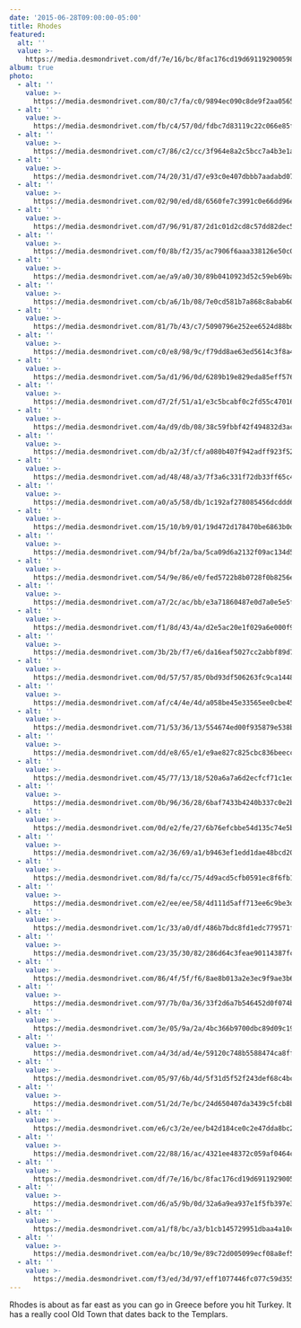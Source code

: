 ```yaml
---
date: '2015-06-28T09:00:00-05:00'
title: Rhodes
featured:
  alt: ''
  value: >-
    https://media.desmondrivet.com/df/7e/16/bc/8fac176cd19d691192900598fe489e0133f51bd6a52c09f68a99d4b5.jpg
album: true
photo:
  - alt: ''
    value: >-
      https://media.desmondrivet.com/80/c7/fa/c0/9894ec090c8de9f2aa0565f8eab55941cc975d759fad0e63a36b2a7a.jpg
  - alt: ''
    value: >-
      https://media.desmondrivet.com/fb/c4/57/0d/fdbc7d83119c22c066e85f95f8372ed354fc2ffc9c63664d396da7f0.jpg
  - alt: ''
    value: >-
      https://media.desmondrivet.com/c7/86/c2/cc/3f964e8a2c5bcc7a4b3e1a189db15d4bb4f3e6c5d410a26cb90d6e96.jpg
  - alt: ''
    value: >-
      https://media.desmondrivet.com/74/20/31/d7/e93c0e407dbbb7aadabd079c8c4cdb9a9c83eb4c72432ba96b204be1.jpg
  - alt: ''
    value: >-
      https://media.desmondrivet.com/02/90/ed/d8/6560fe7c3991c0e66dd96e456326a84838992dd9f933f84017d1dca3.jpg
  - alt: ''
    value: >-
      https://media.desmondrivet.com/d7/96/91/87/2d1c01d2cd8c57dd82dec511dfd9e891cffb1ffc4356488cd3761b38.jpg
  - alt: ''
    value: >-
      https://media.desmondrivet.com/f0/8b/f2/35/ac7906f6aaa338126e50c03d68a7a8fea49c072461c3cb41b2c5b632.jpg
  - alt: ''
    value: >-
      https://media.desmondrivet.com/ae/a9/a0/30/89b0410923d52c59eb69bacd72a25b383746bad88efce257d5a9e66f.jpg
  - alt: ''
    value: >-
      https://media.desmondrivet.com/cb/a6/1b/08/7e0cd581b7a868c8abab60cef0acd6e42d3320265e3f6227d3819125.jpg
  - alt: ''
    value: >-
      https://media.desmondrivet.com/81/7b/43/c7/5090796e252ee6524d88bdbddca5d7ae767e263aea96ebdd6660fdd0.jpg
  - alt: ''
    value: >-
      https://media.desmondrivet.com/c0/e8/98/9c/f79dd8ae63ed5614c3f8a4ec67dccf46cf040f535f0eca86d250da07.jpg
  - alt: ''
    value: >-
      https://media.desmondrivet.com/5a/d1/96/0d/6289b19e829eda85eff57683a1ef25b305fbd4cb6d0101178f21a5b6.jpg
  - alt: ''
    value: >-
      https://media.desmondrivet.com/d7/2f/51/a1/e3c5bcabf0c2fd55c47016e87bbf05a52db4acd0761f885438924f28.jpg
  - alt: ''
    value: >-
      https://media.desmondrivet.com/4a/d9/db/08/38c59fbbf42f494832d3ac544a1c1f480e64087d26b77b324c86cb47.jpg
  - alt: ''
    value: >-
      https://media.desmondrivet.com/db/a2/3f/cf/a080b407f942adff923f5273259ff1ea3c53916498f2bbe20b2ea6b4.jpg
  - alt: ''
    value: >-
      https://media.desmondrivet.com/ad/48/48/a3/7f3a6c331f72db33ff65c4d74de64355db935154bd40063478a36339.jpg
  - alt: ''
    value: >-
      https://media.desmondrivet.com/a0/a5/58/db/1c192af278085456dcddd61e0c3fc6f7e5ad17e86c760f763fd3e8e4.jpg
  - alt: ''
    value: >-
      https://media.desmondrivet.com/15/10/b9/01/19d472d178470be6863b0d3f0369ff238133edf1eea8bd26358801fd.jpg
  - alt: ''
    value: >-
      https://media.desmondrivet.com/94/bf/2a/ba/5ca09d6a2132f09ac134d56be7b8ed026964e698187364940ef14a3b.jpg
  - alt: ''
    value: >-
      https://media.desmondrivet.com/54/9e/86/e0/fed5722b8b0728f0b8256e89542db21dc1c5d1fe06a5a752fdb4d1a6.jpg
  - alt: ''
    value: >-
      https://media.desmondrivet.com/a7/2c/ac/bb/e3a71860487e0d7a0e5e5fbbc547edf0a631b345b2596cf08acc0383.jpg
  - alt: ''
    value: >-
      https://media.desmondrivet.com/f1/8d/43/4a/d2e5ac20e1f029a6e000f911afe4f2b3217d945179fed965b98dd013.jpg
  - alt: ''
    value: >-
      https://media.desmondrivet.com/3b/2b/f7/e6/da16eaf5027cc2abbf89d7f570820d1d2fe8774342217c60581fa395.jpg
  - alt: ''
    value: >-
      https://media.desmondrivet.com/0d/57/57/85/0bd93df506263fc9ca144837000ebd51a1195019a14c5ee710bfad3b.jpg
  - alt: ''
    value: >-
      https://media.desmondrivet.com/af/c4/4e/4d/a058be45e33565ee0cbe4516bf9fb8c235bf6a27d9ed9eb7c3495c34.jpg
  - alt: ''
    value: >-
      https://media.desmondrivet.com/71/53/36/13/554674ed00f935879e538bb5be2eecc2b54dca05d2d12b414b5a12b7.jpg
  - alt: ''
    value: >-
      https://media.desmondrivet.com/dd/e8/65/e1/e9ae827c825cbc836beecc25437553e2817cd356cfc29df22b99ed82.jpg
  - alt: ''
    value: >-
      https://media.desmondrivet.com/45/77/13/18/520a6a7a6d2ecfcf71c1ed52e43265c6ae13a50d5dcff756fdb587d3.jpg
  - alt: ''
    value: >-
      https://media.desmondrivet.com/0b/96/36/28/6baf7433b4240b337c0e2b9fb3529ca5722f0d8880fedbe94fd838e3.jpg
  - alt: ''
    value: >-
      https://media.desmondrivet.com/0d/e2/fe/27/6b76efcbbe54d135c74e5b1ab6bf2c5327f0098eb8de50729f8fe23e.jpg
  - alt: ''
    value: >-
      https://media.desmondrivet.com/a2/36/69/a1/b9463ef1edd1dae48bcd202832906c1517fb4af3c9a1c7535f7fe08d.jpg
  - alt: ''
    value: >-
      https://media.desmondrivet.com/8d/fa/cc/75/4d9acd5cfb0591ec8f6fb188d2e594288ae9e02031a8463ab9a7005c.jpg
  - alt: ''
    value: >-
      https://media.desmondrivet.com/e2/ee/ee/58/4d111d5aff713ee6c9be3d33cc9f55ddb29970d4f66150c24ef4121e.jpg
  - alt: ''
    value: >-
      https://media.desmondrivet.com/1c/33/a0/df/486b7bdc8fd1edc779571ff7eebb0848da291dd3ddfd951b8aeb806f.jpg
  - alt: ''
    value: >-
      https://media.desmondrivet.com/23/35/30/82/286d64c3feae90114387fc7e2c9dc57ac69b8ba280a3257f2c83b59f.jpg
  - alt: ''
    value: >-
      https://media.desmondrivet.com/86/4f/5f/f6/8ae8b013a2e3ec9f9ae3b6a758e5086289f89a6023c7539a613d30a1.jpg
  - alt: ''
    value: >-
      https://media.desmondrivet.com/97/7b/0a/36/33f2d6a7b546452d0f074b3e15d3414f70f0279ad81297744e377106.jpg
  - alt: ''
    value: >-
      https://media.desmondrivet.com/3e/05/9a/2a/4bc366b9700dbc89d09c194dd68c111166d3c7323c926e38a1053f37.jpg
  - alt: ''
    value: >-
      https://media.desmondrivet.com/a4/3d/ad/4e/59120c748b5588474ca8ff82e753c5414e56dc8ca2eb1e584b9be344.jpg
  - alt: ''
    value: >-
      https://media.desmondrivet.com/05/97/6b/4d/5f31d5f52f243def68c4bc9ff7d6a418e0f8b74054b7007c01e6b503.jpg
  - alt: ''
    value: >-
      https://media.desmondrivet.com/51/2d/7e/bc/24d650407da3439c5fcb8bf4d5f5ddd7c578588a6ea1a4199bc4aaba.jpg
  - alt: ''
    value: >-
      https://media.desmondrivet.com/e6/c3/2e/ee/b42d184ce0c2e47dda8bc29d7bebac7ae6e39d23e2aec15f37e5b10a.jpg
  - alt: ''
    value: >-
      https://media.desmondrivet.com/22/88/16/ac/4321ee48372c059af0464c94ccbaf961d1170d503738a02865947c07.jpg
  - alt: ''
    value: >-
      https://media.desmondrivet.com/df/7e/16/bc/8fac176cd19d691192900598fe489e0133f51bd6a52c09f68a99d4b5.jpg
  - alt: ''
    value: >-
      https://media.desmondrivet.com/d6/a5/9b/0d/32a6a9ea937e1f5fb397e3a049a20bdea8fd2f74f855107eaa2c8060.jpg
  - alt: ''
    value: >-
      https://media.desmondrivet.com/a1/f8/bc/a3/b1cb145729951dbaa4a10ca3079b212d0465dd0082835b292bf7c586.jpg
  - alt: ''
    value: >-
      https://media.desmondrivet.com/ea/bc/10/9e/89c72d005099ecf08a8ef5604fa69f3ee9105a1b040aba809ac32dfd.jpg
  - alt: ''
    value: >-
      https://media.desmondrivet.com/f3/ed/3d/97/eff1077446fc077c59d355efb47e7e1c2ec3a63559d24d80bcca454f.jpg
---
```


Rhodes is about as far east as you can go in Greece before you hit Turkey.  It has a really cool Old Town that dates back to the Templars.
